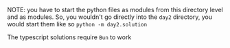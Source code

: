 NOTE: you have to start the python files as modules from this directory level and as modules. So, you wouldn't go directly into the `day2` directory, you would start them like so `python -m day2.solution`

The typescript solutions require `Bun` to work